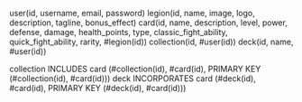 user(id, username, email, password)
legion(id, name, image, logo, description, tagline, bonus_effect)
card(id, name, description, level, power, defense, damage, health_points, type, classic_fight_ability, quick_fight_ability, rarity, #legion(id))
collection(id, #user(id))
deck(id, name, #user(id))

collection INCLUDES card (#collection(id), #card(id), PRIMARY KEY (#collection(id), #card(id)))
deck INCORPORATES card (#deck(id), #card(id), PRIMARY KEY (#deck(id), #card(id)))

